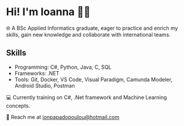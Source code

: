 # Hi! I'm Ioanna 🙋‍♀

🌐 A BSc Applied Informatics graduate, eager to practice and enrich my skills, gain new knowledge and collaborate with international teams.

## Skills
- Programming: C#, Python, Java, C, SQL
- Frameworks: .NET
- Tools: Git, Docker, VS Code, Visual Paradigm, Camunda Modeler, Android Studio, Postman


💻 Currently training on C#, .Net framework and Machine Learning concepts. 

📧 Reach me at ionpapadopoulou@hotmail.com
